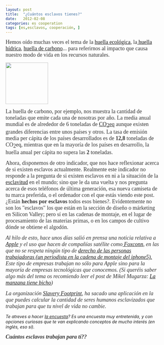 ```yaml
---
layout: post
title:  "¿Cuántos esclavos tienes?"
date:   2012-02-08
categories: es cooperation
tags: [es,esclavos, cooperación, ]
---
```


<span style="color:#333333;"><span style="font-family:'Ubuntu Light';"><span style="font-size:large;">Hemos oído muchas veces el tema de la <a href="http://es.wikipedia.org/wiki/Huella_ecológica" target="_blank">huella ecológica</a>, la<a href="http://es.wikipedia.org/wiki/Huella_hídrica" target="_blank"> huella hídrica</a>, <a href="http://es.wikipedia.org/wiki/Huella_de_carbono" target="_blank">huella de carbono</a>... para referirnos al impacto que causa nuestro modo de vida en los recursos naturales.</span></span></span>

<img class="alignleft" src="http://izaroblog.files.wordpress.com/2012/02/huella_ecologica.jpg?w=300" alt="" width="139" height="136" />


<span style="color:#333333;"><span style="font-family:'Ubuntu Light';"><span style="font-size:large;">La huella de carbono, por ejemplo, nos muestra la cantidad de toneladas que emite cada una de nosotras por año. La media anual mundial es de alrededor de 6 toneladas de <a href="http://es.wikipedia.org/wiki/Tonelada_equivalente_de_carbón" target="_blank">CO</a></span></span></span><a href="http://es.wikipedia.org/wiki/Tonelada_equivalente_de_carbón" target="_blank"><span style="color:#333333;"><sub><span style="font-family:'Ubuntu Light';"><span style="font-size:large;">2</span></span></sub></span><span style="color:#333333;"><span style="font-family:'Ubuntu Light';"><span style="font-size:large;">eq</span></span></span></a><span style="color:#333333;"><span style="font-family:'Ubuntu Light';"><span style="font-size:large;"> aunque existen grandes diferencias entre unos países y otros. La tasa de emisión media per cápita  de los países desarrollados es de </span></span></span><strong><span style="color:#333333;"><span style="font-family:'Ubuntu Light';"><span style="font-size:large;">12,8</span></span></span></strong><span style="color:#333333;"><span style="font-family:'Ubuntu Light';"><span style="font-size:large;"> toneladas de CO</span></span></span><span style="color:#333333;"><sub><span style="font-family:'Ubuntu Light';"><span style="font-size:large;">2</span></span></sub></span><span style="color:#333333;"><span style="font-family:'Ubuntu Light';"><span style="font-size:large;">eq, mientras que en la mayoría de los países en desarrollo, la huella anual per cápita no supera las</span></span></span><strong><span style="color:#333333;"><span style="font-family:'Ubuntu Light';"><span style="font-size:large;"> 2</span></span></span></strong><span style="color:#333333;"><span style="font-family:'Ubuntu Light';"><span style="font-size:large;"> toneladas.</span></span></span>

<span style="color:#333333;"><span style="font-family:'Ubuntu Light';"><span style="font-size:large;">Ahora, disponemos de otro indicador, que nos hace reflexionar acerca de si existen esclavos actualmente. Realmente este indicador no responde a la pregunta de si existen esclavos en ni a la situación de la <a href="http://es.wikipedia.org/wiki/Esclavitud" target="_blank">esclavitud</a> en el mundo; sino que le da una vuelta y nos pregunta acerca de esos teléfonos de última generación, esa nueva camiseta de tu marca preferida, o el ordenador con el que estás viendo este post.¿Están </span></span></span><strong><span style="color:#333333;"><span style="font-family:'Ubuntu Light';"><span style="font-size:large;">hechos por esclavos</span></span></span></strong><span style="color:#333333;"><span style="font-family:'Ubuntu Light';"><span style="font-size:large;"> todos esos bienes?. Evidentemente no son los "esclavos" los que están en la sección de diseño o márketing en Silicon Valley; pero sí en las cadenas de montaje, en el lugar de procesamiento de las materias primas, o en los campos de cultivo dónde se obtiene el algodón.

<em><span style="color:#333333;"><span style="font-family:'Ubuntu Light';"><span style="font-size:large;">Al hilo de esto, hace unos días salió en prensa una noticia relativa a <a href="http://www.publico.es/ciencias/418911/la-gente-se-sentiria-molesta-si-viera-de-donde-viene-su-iphone" target="_blank"> Apple</a> y el uso que hacen de compañías satélite como<a href="http://es.wikipedia.org/wiki/Hon_Hai" target="_blank"> Foxconn</a>, en las que no se respeta ningún tipo de <a href="http://www.omicrono.com/2012/09/la-historia-del-periodista-chino-que-se-infiltro-en-la-linea-de-fabricacion-del-iphone-5-en-foxconn/" target="_blank">derecho de las personas trabajadoras (un periodista en la cadena de montaje del iphone5).</a> Este tipo de empresas trabajan no sólo para Apple sino para la mayoría de empresas tecnológicas que conocemos. (Si queréis saber algo más del tema os recomiendo leer el post de Mikel Mugarza: <a href="http://www.mikelmugarza.com/?p=90" target="_blank">La manzana tiene bicho</a>)

<span style="color:#333333;"><span style="font-family:'Ubuntu Light';"><span style="font-size:large;">La organización <a href="http://slaveryfootprint.org/" target="_blank">Slavery Footprint</a>, ha sacado una aplicación en la que puedes calcular la cantidad de seres humanos esclavizados que trabajan para que tu nivel de vida no cambie.</span></span></span>

Te atreves a hacer <a href="http://slaveryfootprint.org/survey" target="_blank">la encuesta</a>? Es una encuesta muy entretenida, y con opciones curiosas que te van explicando conceptos de mucho interés (en inglés, eso si).</span></span>

<strong><span style="color:#333333;"><span style="font-family:'Ubuntu Light';"><span style="font-size:large;">Cuántos esclavos trabajan para tí??</span></span></span></strong>
